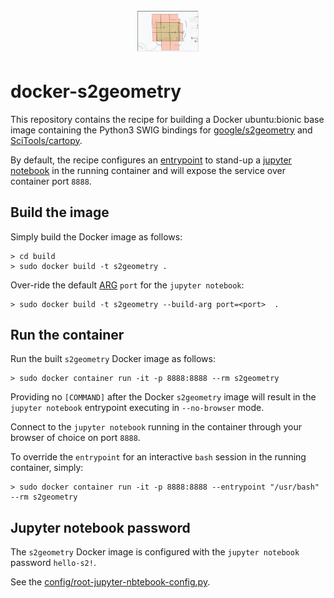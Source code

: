 <h1 align="center">
  <a href="https://s2geometry.io/" style="display: block; margin: 0 auto;">
   <img src="https://raw.githubusercontent.com/bjlittle/docker-s2geometry/master/s2geometry.png"
        style="max-width: 20%;" alt="s2geometry"></a>
</h1>

# docker-s2geometry

This repository contains the recipe for building a Docker ubuntu:bionic base image containing the Python3 SWIG bindings for [google/s2geometry](https://github.com/google/s2geometry) and [SciTools/cartopy](https://github.com/SciTools/cartopy).

By default, the recipe configures an [entrypoint](https://docs.docker.com/engine/reference/builder/#entrypoint) to stand-up a [jupyter notebook](https://jupyter.org/) in the running container and will expose the service over container port `8888`.

## Build the image
Simply build the Docker image as follows:
```
> cd build
> sudo docker build -t s2geometry .
```
Over-ride the default [ARG](https://docs.docker.com/engine/reference/builder/#arg) `port` for the `jupyter notebook`:
```
> sudo docker build -t s2geometry --build-arg port=<port>  .
```

## Run the container
Run the built `s2geometry` Docker image as follows:
```
> sudo docker container run -it -p 8888:8888 --rm s2geometry
```
Providing no `[COMMAND]` after the Docker `s2geometry` image will result in the `jupyter notebook` entrypoint executing in `--no-browser` mode.

Connect to the `jupyter notebook` running in the container through your browser of choice on port `8888`.

To override the `entrypoint` for an interactive `bash` session in the running container, simply:
```
> sudo docker container run -it -p 8888:8888 --entrypoint "/usr/bash" --rm s2geometry
```

## Jupyter notebook password
The `s2geometry` Docker image is configured with the `jupyter notebook` password `hello-s2!`.

See the [config/root-jupyter-nbtebook-config.py](https://github.com/bjlittle/docker-s2geometry/blob/master/config/root-jupyter-notebook-config.py#L281).
